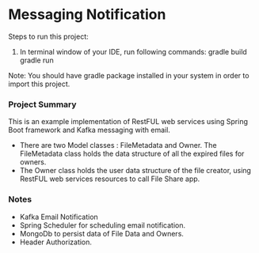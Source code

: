 # Messaging Notification #

Steps to run this project:

1. In terminal window of your IDE, run following commands:
    gradle build
    gradle run

Note: You should have gradle package installed in your system in order to import this project.

### Project Summary ###

This is an example implementation of RestFUL web services using Spring Boot framework and Kafka messaging with email.

* There are two Model classes : FileMetadata and Owner. The FileMetadata class holds the data structure of all the expired files for owners.
* The Owner class holds the user data structure of the file creator, using RestFUL web services resources to call File Share app.

### Notes ###
* Kafka Email Notification
* Spring Scheduler for scheduling email notification.
* MongoDb to persist data of File Data and Owners.
* Header Authorization.
